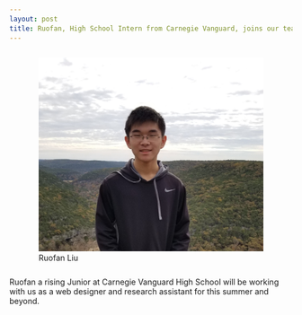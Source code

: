 ```yaml
---
layout: post
title: Ruofan, High School Intern from Carnegie Vanguard, joins our team
---
```

<head>
 <style>
  figure {
    padding: 12px;
  }
 </style>
 </head>
 
 <figure class="post">
 <img src="/photos/rliu.jpg">
 <figcaption>Ruofan Liu</figcaption>
 </figure>
Ruofan a rising Junior at Carnegie Vanguard High School will be working with us as a web designer and research assistant for this summer and beyond.
